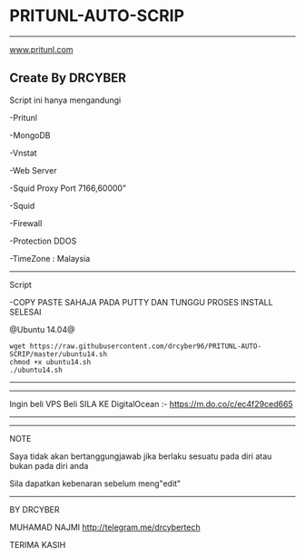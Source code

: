 # PRITUNL-AUTO-SCRIP

-----------------------------------------
www.pritunl.com

Create By DRCYBER
-----------------------------------------



Script ini hanya mengandungi

-Pritunl

-MongoDB

-Vnstat

-Web Server

-Squid Proxy Port 7166,60000"

-Squid

-Firewall

-Protection DDOS

-TimeZone : Malaysia

-----------------------------------------

Script


-COPY PASTE SAHAJA PADA PUTTY DAN TUNGGU PROSES INSTALL SELESAI


@Ubuntu 14.04@

````````
wget https://raw.githubusercontent.com/drcyber96/PRITUNL-AUTO-SCRIP/master/ubuntu14.sh
chmod +x ubuntu14.sh
./ubuntu14.sh
````````

-----------------------------------------


-----------------------------------------

Ingin beli VPS Beli SILA KE DigitalOcean :- https://m.do.co/c/ec4f29ced665

-----------------------------------------


-----------------------------------------

NOTE

Saya tidak akan bertanggungjawab jika berlaku sesuatu pada diri atau bukan pada diri anda

Sila dapatkan kebenaran sebelum meng"edit"

-----------------------------------------


BY DRCYBER

MUHAMAD NAJMI http://telegram.me/drcybertech

TERIMA KASIH
